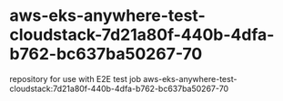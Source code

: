 # aws-eks-anywhere-test-cloudstack-7d21a80f-440b-4dfa-b762-bc637ba50267-70
repository for use with E2E test job aws-eks-anywhere-test-cloudstack:7d21a80f-440b-4dfa-b762-bc637ba50267-70
